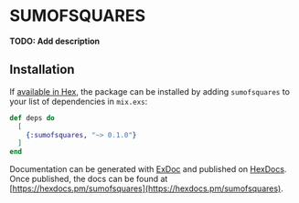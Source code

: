 # SUMOFSQUARES

**TODO: Add description**

## Installation

If [available in Hex](https://hex.pm/docs/publish), the package can be installed
by adding `sumofsquares` to your list of dependencies in `mix.exs`:

```elixir
def deps do
  [
    {:sumofsquares, "~> 0.1.0"}
  ]
end
```

Documentation can be generated with [ExDoc](https://github.com/elixir-lang/ex_doc)
and published on [HexDocs](https://hexdocs.pm). Once published, the docs can
be found at [https://hexdocs.pm/sumofsquares](https://hexdocs.pm/sumofsquares).


